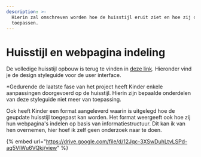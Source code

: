 ```yaml
---
description: >-
  Hierin zal omschreven worden hoe de huisstijl eruit ziet en hoe zij dit
  toepassen.
---
```


# Huisstijl en webpagina indeling

De volledige huisstijl opbouw is terug te vinden in [deze link](https://kinder.world/page/kinder-styleguide). Hieronder vind je de design styleguide voor de user interface.  
  
\*Gedurende de laatste fase van het project heeft Kinder enkele aanpassingen doorgevoerd op de huisstijl. Hierin zijn bepaalde onderdelen van deze styleguide niet meer van toepassing.  
  
Ook heeft Kinder een format aangeleverd waarin is uitgelegd hoe de geupdate huisstijl toegepast kan worden. Het format weergeeft ook hoe zij hun webpagina's indelen op basis van informatiestructuur. Dit kan ik van hen overnemen, hier hoef ik zelf geen onderzoek naar te doen.

{% embed url="https://drive.google.com/file/d/12Jqc-3XSwDuhLtvLSPd-aq5VIWu6VQkj/view" %}



